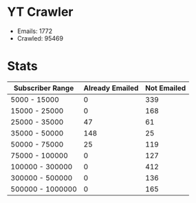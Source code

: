 # YT Crawler
- Emails: 1772
- Crawled: 95469

# Stats
| Subscriber Range  | Already Emailed | Not Emailed |
|-------|-------|-------|
| 5000 - 15000 | 0 | 339 |
| 15000 - 25000 | 0 | 168 |
| 25000 - 35000 | 47 | 61 |
| 35000 - 50000 | 148 | 25 |
| 50000 - 75000 | 25 | 119 |
| 75000 - 100000 | 0 | 127 |
| 100000 - 300000 | 0 | 412 |
| 300000 - 500000 | 0 | 136 |
| 500000 - 1000000 | 0 | 165 |
